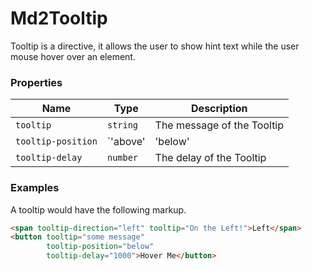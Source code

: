 # Md2Tooltip
Tooltip is a directive, it allows the user to show hint text while the user mouse hover over an element.

### Properties

| Name | Type | Description |
| --- | --- | --- |
| `tooltip` | `string` | The message of the Tooltip |
| `tooltip-position` | `'above'|'below'|'before'|'after'` | The position of the Tooltip |
| `tooltip-delay` | `number` | The delay of the Tooltip |

### Examples
A tooltip would have the following markup.
```html
<span tooltip-direction="left" tooltip="On the Left!">Left</span>
<button tooltip="some message" 
        tooltip-position="below"
        tooltip-delay="1000">Hover Me</button>
```
